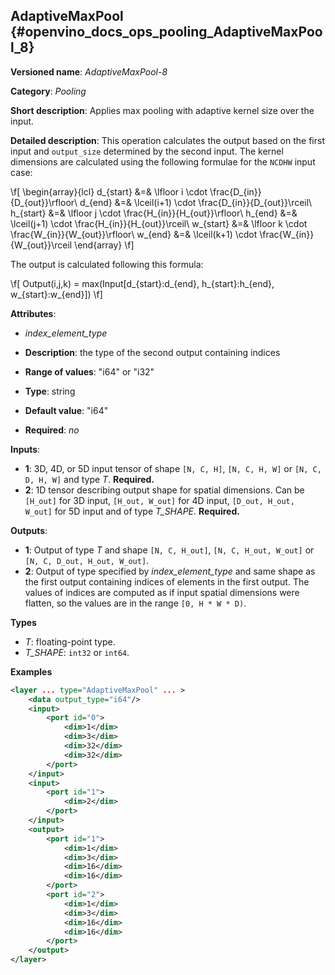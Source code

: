 ## AdaptiveMaxPool {#openvino_docs_ops_pooling_AdaptiveMaxPool_8}

**Versioned name**: *AdaptiveMaxPool-8*

**Category**: *Pooling*

**Short description**: Applies max pooling with adaptive kernel size over the input.

**Detailed description**: This operation calculates the output based on the first input and `output_size` determined by the second input.
The kernel dimensions are calculated using the following formulae for the `NCDHW` input case:

\f[
\begin{array}{lcl}
d_{start} &=& \lfloor i \cdot \frac{D_{in}}{D_{out}}\rfloor\\
d_{end}   &=& \lceil(i+1) \cdot \frac{D_{in}}{D_{out}}\rceil\\
h_{start} &=& \lfloor j \cdot \frac{H_{in}}{H_{out}}\rfloor\\
h_{end}   &=& \lceil(j+1) \cdot \frac{H_{in}}{H_{out}}\rceil\\
w_{start} &=& \lfloor k \cdot \frac{W_{in}}{W_{out}}\rfloor\\
w_{end}   &=& \lceil(k+1) \cdot \frac{W_{in}}{W_{out}}\rceil
\end{array}
\f]

The output is calculated following this formula:

\f[
Output(i,j,k) = max(Input[d_{start}:d_{end}, h_{start}:h_{end}, w_{start}:w_{end}])
\f]

**Attributes**:

*   *index_element_type*

  * **Description**: the type of the second output containing indices
  * **Range of values**: "i64" or "i32"
  * **Type**: string
  * **Default value**: "i64"
  * **Required**: *no*

**Inputs**:

*   **1**: 3D, 4D, or 5D input tensor of shape `[N, C, H]`, `[N, C, H, W]` or `[N, C, D, H, W]` and type *T*. **Required.**
*   **2**: 1D tensor describing output shape for spatial dimensions. Can be `[H_out]` for 3D input, `[H_out, W_out]` for 4D input, `[D_out, H_out, W_out]` for 5D input and of type *T_SHAPE*. **Required.**

**Outputs**:

*   **1**: Output of type *T* and shape `[N, C, H_out]`, `[N, C, H_out, W_out]` or `[N, C, D_out, H_out, W_out]`.
*   **2**: Output of type specified by *index_element_type* and same shape as the first output containing indices of elements in the first output. The values of indices are computed as if input spatial dimensions were flatten, so the values are in the range `[0, H * W * D)`.

**Types**

*   *T*: floating-point type.
*   *T_SHAPE*: `int32` or `int64`.

**Examples**

```xml
<layer ... type="AdaptiveMaxPool" ... >
    <data output_type="i64"/>
    <input>
        <port id="0">
            <dim>1</dim>
            <dim>3</dim>
            <dim>32</dim>
            <dim>32</dim>
        </port>
    </input>
    <input>
        <port id="1">
            <dim>2</dim>
        </port>
    </input>
    <output>
        <port id="1">
            <dim>1</dim>
            <dim>3</dim>
            <dim>16</dim>
            <dim>16</dim>
        </port>
        <port id="2">
            <dim>1</dim>
            <dim>3</dim>
            <dim>16</dim>
            <dim>16</dim>
        </port>
    </output>
</layer>
```
